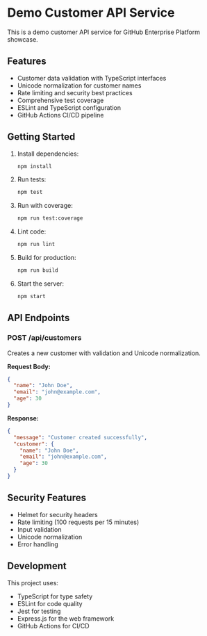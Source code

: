 # Demo Customer API Service

This is a demo customer API service for GitHub Enterprise Platform showcase.

## Features

- Customer data validation with TypeScript interfaces
- Unicode normalization for customer names
- Rate limiting and security best practices
- Comprehensive test coverage
- ESLint and TypeScript configuration
- GitHub Actions CI/CD pipeline

## Getting Started

1. Install dependencies:
   ```bash
   npm install
   ```

2. Run tests:
   ```bash
   npm test
   ```

3. Run with coverage:
   ```bash
   npm run test:coverage
   ```

4. Lint code:
   ```bash
   npm run lint
   ```

5. Build for production:
   ```bash
   npm run build
   ```

6. Start the server:
   ```bash
   npm start
   ```

## API Endpoints

### POST /api/customers

Creates a new customer with validation and Unicode normalization.

**Request Body:**
```json
{
  "name": "John Doe",
  "email": "john@example.com",
  "age": 30
}
```

**Response:**
```json
{
  "message": "Customer created successfully",
  "customer": {
    "name": "John Doe",
    "email": "john@example.com", 
    "age": 30
  }
}
```

## Security Features

- Helmet for security headers
- Rate limiting (100 requests per 15 minutes)
- Input validation
- Unicode normalization
- Error handling

## Development

This project uses:
- TypeScript for type safety
- ESLint for code quality
- Jest for testing
- Express.js for the web framework
- GitHub Actions for CI/CD
